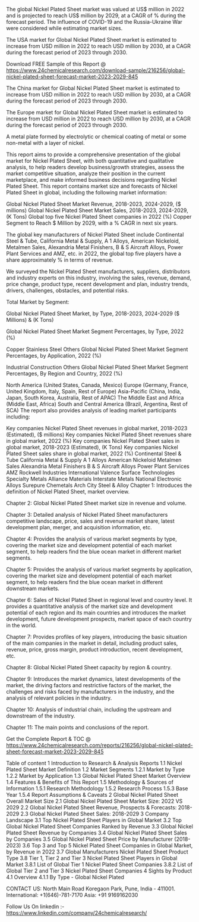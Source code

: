 The global Nickel Plated Sheet market was valued at US$ million in 2022 and is projected to reach US$ million by 2029, at a CAGR of % during the forecast period. The influence of COVID-19 and the Russia-Ukraine War were considered while estimating market sizes.

The USA market for Global Nickel Plated Sheet  market is estimated to increase from USD million in 2022 to reach USD million by 2030, at a CAGR during the forecast period of 2023 through 2030.

Download FREE Sample of this Report @ https://www.24chemicalresearch.com/download-sample/216256/global-nickel-plated-sheet-forecast-market-2023-2029-845

The China market for Global Nickel Plated Sheet market is estimated to increase from USD million in 2022 to reach USD million by 2030, at a CAGR during the forecast period of 2023 through 2030.

The Europe market for Global Nickel Plated Sheet market is estimated to increase from USD million in 2022 to reach USD million by 2030, at a CAGR during the forecast period of 2023 through 2030.

A metal plate formed by electrolytic or chemical coating of metal or some non-metal with a layer of nickel.

This report aims to provide a comprehensive presentation of the global market for Nickel Plated Sheet, with both quantitative and qualitative analysis, to help readers develop business/growth strategies, assess the market competitive situation, analyze their position in the current marketplace, and make informed business decisions regarding Nickel Plated Sheet. This report contains market size and forecasts of Nickel Plated Sheet in global, including the following market information:

Global Nickel Plated Sheet Market Revenue, 2018-2023, 2024-2029, ($ millions)
Global Nickel Plated Sheet Market Sales, 2018-2023, 2024-2029, (K Tons)
Global top five Nickel Plated Sheet companies in 2022 (%)
Copper Segment to Reach $ Million by 2029, with a % CAGR in next six years.

The global key manufacturers of Nickel Plated Sheet include Continental Steel & Tube, California Metal & Supply, A 1 Alloys, American Nickeloid, Metalmen Sales, Alexandria Metal Finishers, B & S Aircraft Alloys, Power Plant Services and AMZ, etc. in 2022, the global top five players have a share approximately % in terms of revenue.

We surveyed the Nickel Plated Sheet manufacturers, suppliers, distributors and industry experts on this industry, involving the sales, revenue, demand, price change, product type, recent development and plan, industry trends, drivers, challenges, obstacles, and potential risks.

Total Market by Segment:

Global Nickel Plated Sheet Market, by Type, 2018-2023, 2024-2029 ($ Millions) & (K Tons)

Global Nickel Plated Sheet Market Segment Percentages, by Type, 2022 (%)

Copper
Stainless Steel
Others
Global Nickel Plated Sheet Market Segment Percentages, by Application, 2022 (%)

Industrial
Construction
Others
Global Nickel Plated Sheet Market Segment Percentages, By Region and Country, 2022 (%)

North America (United States, Canada, Mexico)
Europe (Germany, France, United Kingdom, Italy, Spain, Rest of Europe)
Asia-Pacific (China, India, Japan, South Korea, Australia, Rest of APAC)
The Middle East and Africa (Middle East, Africa)
South and Central America (Brazil, Argentina, Rest of SCA)
The report also provides analysis of leading market participants including:

Key companies Nickel Plated Sheet revenues in global market, 2018-2023 (Estimated), ($ millions)
Key companies Nickel Plated Sheet revenues share in global market, 2022 (%)
Key companies Nickel Plated Sheet sales in global market, 2018-2023 (Estimated), (K Tons)
Key companies Nickel Plated Sheet sales share in global market, 2022 (%)
Continental Steel & Tube
California Metal & Supply
A 1 Alloys
American Nickeloid
Metalmen Sales
Alexandria Metal Finishers
B & S Aircraft Alloys
Power Plant Services
AMZ
Rockwell Industries International
Valence Surface Technologies
Specialty Metals
Alliance Materials
Interstate Metals
National Electronic Alloys
Surepure Chemetals
Arch City Steel & Alloy
Chapter 1: Introduces the definition of Nickel Plated Sheet, market overview.

Chapter 2: Global Nickel Plated Sheet market size in revenue and volume.

Chapter 3: Detailed analysis of Nickel Plated Sheet manufacturers competitive landscape, price, sales and revenue market share, latest development plan, merger, and acquisition information, etc.

Chapter 4: Provides the analysis of various market segments by type, covering the market size and development potential of each market segment, to help readers find the blue ocean market in different market segments.

Chapter 5: Provides the analysis of various market segments by application, covering the market size and development potential of each market segment, to help readers find the blue ocean market in different downstream markets.

Chapter 6: Sales of Nickel Plated Sheet in regional level and country level. It provides a quantitative analysis of the market size and development potential of each region and its main countries and introduces the market development, future development prospects, market space of each country in the world.

Chapter 7: Provides profiles of key players, introducing the basic situation of the main companies in the market in detail, including product sales, revenue, price, gross margin, product introduction, recent development, etc.

Chapter 8: Global Nickel Plated Sheet capacity by region & country.

Chapter 9: Introduces the market dynamics, latest developments of the market, the driving factors and restrictive factors of the market, the challenges and risks faced by manufacturers in the industry, and the analysis of relevant policies in the industry.

Chapter 10: Analysis of industrial chain, including the upstream and downstream of the industry.

Chapter 11: The main points and conclusions of the report.

Get the Complete Report & TOC @ https://www.24chemicalresearch.com/reports/216256/global-nickel-plated-sheet-forecast-market-2023-2029-845

Table of content
1 Introduction to Research & Analysis Reports
1.1 Nickel Plated Sheet Market Definition
1.2 Market Segments
1.2.1 Market by Type
1.2.2 Market by Application
1.3 Global Nickel Plated Sheet Market Overview
1.4 Features & Benefits of This Report
1.5 Methodology & Sources of Information
1.5.1 Research Methodology
1.5.2 Research Process
1.5.3 Base Year
1.5.4 Report Assumptions & Caveats
2 Global Nickel Plated Sheet Overall Market Size
2.1 Global Nickel Plated Sheet Market Size: 2022 VS 2029
2.2 Global Nickel Plated Sheet Revenue, Prospects & Forecasts: 2018-2029
2.3 Global Nickel Plated Sheet Sales: 2018-2029
3 Company Landscape
3.1 Top Nickel Plated Sheet Players in Global Market
3.2 Top Global Nickel Plated Sheet Companies Ranked by Revenue
3.3 Global Nickel Plated Sheet Revenue by Companies
3.4 Global Nickel Plated Sheet Sales by Companies
3.5 Global Nickel Plated Sheet Price by Manufacturer (2018-2023)
3.6 Top 3 and Top 5 Nickel Plated Sheet Companies in Global Market, by Revenue in 2022
3.7 Global Manufacturers Nickel Plated Sheet Product Type
3.8 Tier 1, Tier 2 and Tier 3 Nickel Plated Sheet Players in Global Market
3.8.1 List of Global Tier 1 Nickel Plated Sheet Companies
3.8.2 List of Global Tier 2 and Tier 3 Nickel Plated Sheet Companies
4 Sights by Product
4.1 Overview
4.1.1 By Type - Global Nickel Plated

CONTACT US:
North Main Road Koregaon Park, Pune, India - 411001.
International: +1(646)-781-7170
Asia: +91 9169162030

Follow Us On linkedin :- https://www.linkedin.com/company/24chemicalresearch/

